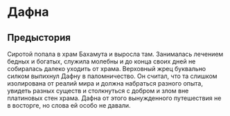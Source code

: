 
# Дафна

## Предыстория

Сиротой попала в храм Бахамута и выросла там. Занималась лечением бедных и богатых, служила молебны и до конца своих дней не собиралась далеко уходить от храма.
Верховный жрец буквально силком выпихнул Дафну в паломничество. Он считал, что та слишком изолирована от реалий мира и должна набраться разного опыта, увидеть разных существ и столкнуться с добром и злом вне платиновых стен храма.
Дафна от этого вынужденного путешествия не в восторге, но слова ей особо не давали.
